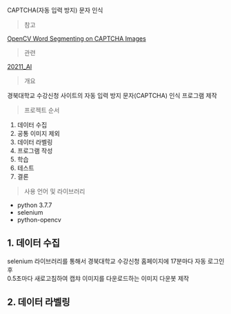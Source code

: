 CAPTCHA(자동 입력 방지) 문자 인식

> 참고

[OpenCV Word Segmenting on CAPTCHA Images](https://www.kaggle.com/fournierp/opencv-word-segmenting-on-captcha-images)

> 관련

[20211_AI](https://github.com/bh2980/20211_AI)

> 개요

경북대학교 수강신청 사이트의 자동 입력 방지 문자(CAPTCHA) 인식 프로그램 제작

> 프로젝트 순서

1. 데이터 수집
2. 공통 이미지 제외
3. 데이터 라벨링
4. 프로그램 작성
5. 학습
6. 테스트
7. 결론

> 사용 언어 및 라이브러리

- python 3.7.7
- selenium
- python-opencv

## 1. 데이터 수집

selenium 라이브러리를 통해서 경북대학교 수강신청 홈페이지에 17분마다 자동 로그인 후  
0.5초마다 새로고침하여 캡챠 이미지를 다운로드하는 이미지 다운봇 제작

## 2. 데이터 라벨링

